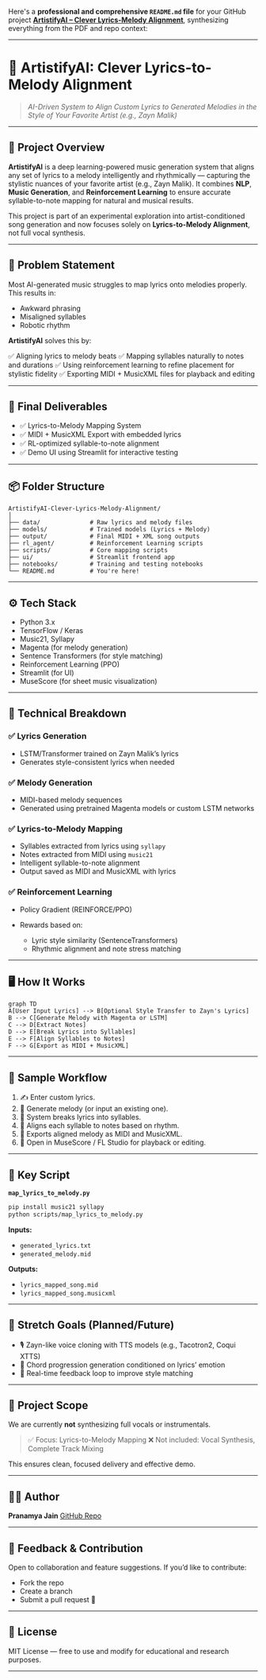 Here's a **professional and comprehensive `README.md` file** for your GitHub project [**ArtistifyAI – Clever Lyrics-Melody Alignment**](https://github.com/pranamyajainn/ArtistifyAI-Clever-Lyrics-Melody-Alignment), synthesizing everything from the PDF and repo context:

---

# 🎵 ArtistifyAI: Clever Lyrics-to-Melody Alignment

> *AI-Driven System to Align Custom Lyrics to Generated Melodies in the Style of Your Favorite Artist (e.g., Zayn Malik)*

---

## 🚀 Project Overview

**ArtistifyAI** is a deep learning-powered music generation system that aligns any set of lyrics to a melody intelligently and rhythmically — capturing the stylistic nuances of your favorite artist (e.g., Zayn Malik). It combines **NLP**, **Music Generation**, and **Reinforcement Learning** to ensure accurate syllable-to-note mapping for natural and musical results.

This project is part of an experimental exploration into artist-conditioned song generation and now focuses solely on **Lyrics-to-Melody Alignment**, not full vocal synthesis.

---

## 🧠 Problem Statement

Most AI-generated music struggles to map lyrics onto melodies properly. This results in:

* Awkward phrasing
* Misaligned syllables
* Robotic rhythm

**ArtistifyAI** solves this by:

✅ Aligning lyrics to melody beats
✅ Mapping syllables naturally to notes and durations
✅ Using reinforcement learning to refine placement for stylistic fidelity
✅ Exporting MIDI + MusicXML files for playback and editing

---

## 🎯 Final Deliverables

* ✅ Lyrics-to-Melody Mapping System
* ✅ MIDI + MusicXML Export with embedded lyrics
* ✅ RL-optimized syllable-to-note alignment
* ✅ Demo UI using Streamlit for interactive testing

---

## 📦 Folder Structure

```
ArtistifyAI-Clever-Lyrics-Melody-Alignment/
│
├── data/              # Raw lyrics and melody files
├── models/            # Trained models (Lyrics + Melody)
├── output/            # Final MIDI + XML song outputs
├── rl_agent/          # Reinforcement Learning scripts
├── scripts/           # Core mapping scripts
├── ui/                # Streamlit frontend app
├── notebooks/         # Training and testing notebooks
└── README.md          # You're here!
```

---

## ⚙️ Tech Stack

* Python 3.x
* TensorFlow / Keras
* Music21, Syllapy
* Magenta (for melody generation)
* Sentence Transformers (for style matching)
* Reinforcement Learning (PPO)
* Streamlit (for UI)
* MuseScore (for sheet music visualization)

---

## 🔬 Technical Breakdown

### ✅ Lyrics Generation

* LSTM/Transformer trained on Zayn Malik’s lyrics
* Generates style-consistent lyrics when needed

### ✅ Melody Generation

* MIDI-based melody sequences
* Generated using pretrained Magenta models or custom LSTM networks

### ✅ Lyrics-to-Melody Mapping

* Syllables extracted from lyrics using `syllapy`
* Notes extracted from MIDI using `music21`
* Intelligent syllable-to-note alignment
* Output saved as MIDI and MusicXML with lyrics

### ✅ Reinforcement Learning

* Policy Gradient (REINFORCE/PPO)
* Rewards based on:

  * Lyric style similarity (SentenceTransformers)
  * Rhythmic alignment and note stress matching

---

## 🖥️ How It Works

```mermaid
graph TD
A[User Input Lyrics] --> B[Optional Style Transfer to Zayn's Lyrics]
B --> C[Generate Melody with Magenta or LSTM]
C --> D[Extract Notes]
D --> E[Break Lyrics into Syllables]
E --> F[Align Syllables to Notes]
F --> G[Export as MIDI + MusicXML]
```

---

## 🧪 Sample Workflow

1. ✍️ Enter custom lyrics.
2. 🎵 Generate melody (or input an existing one).
3. 🧠 System breaks lyrics into syllables.
4. 🎯 Aligns each syllable to notes based on rhythm.
5. 💾 Exports aligned melody as MIDI and MusicXML.
6. 🎼 Open in MuseScore / FL Studio for playback or editing.

---

## 📂 Key Script

**`map_lyrics_to_melody.py`**

```bash
pip install music21 syllapy
python scripts/map_lyrics_to_melody.py
```

**Inputs:**

* `generated_lyrics.txt`
* `generated_melody.mid`

**Outputs:**

* `lyrics_mapped_song.mid`
* `lyrics_mapped_song.musicxml`

---

## 🌟 Stretch Goals (Planned/Future)

* 🎙️ Zayn-like voice cloning with TTS models (e.g., Tacotron2, Coqui XTTS)
* 🎹 Chord progression generation conditioned on lyrics’ emotion
* 🔁 Real-time feedback loop to improve style matching

---

## 📌 Project Scope

We are currently **not** synthesizing full vocals or instrumentals.

> ✅ Focus: Lyrics-to-Melody Mapping
> ❌ Not included: Vocal Synthesis, Complete Track Mixing

This ensures clean, focused delivery and effective demo.

---

## 👩‍💻 Author

**Pranamya Jain**
[GitHub Repo](https://github.com/pranamyajainn/ArtistifyAI-Clever-Lyrics-Melody-Alignment)

---

## 💬 Feedback & Contribution

Open to collaboration and feature suggestions. If you’d like to contribute:

* Fork the repo
* Create a branch
* Submit a pull request 🚀

---

## 📜 License

MIT License — free to use and modify for educational and research purposes.

---

